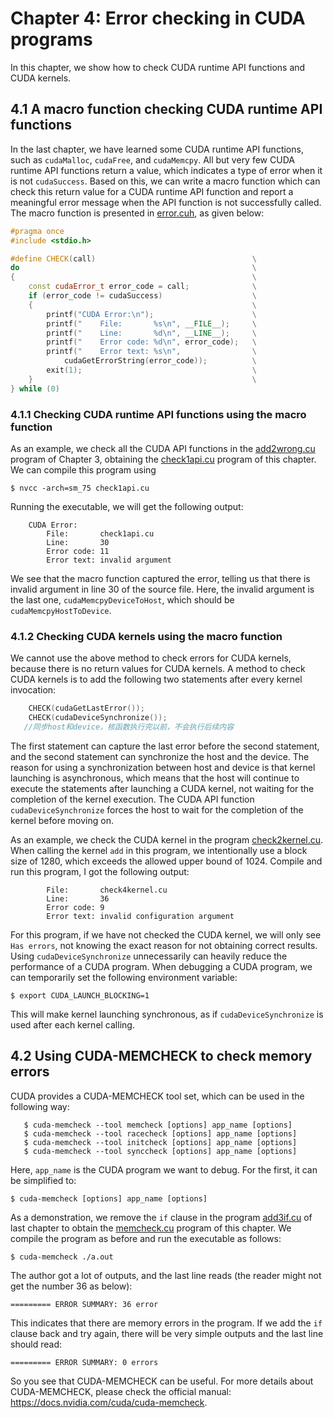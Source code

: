 # Chapter 4: Error checking in CUDA programs

In this chapter, we show how to check CUDA runtime API functions and CUDA kernels.



## 4.1 A macro function checking CUDA runtime API functions

In the last chapter, we have learned some CUDA runtime API functions, such as `cudaMalloc`, `cudaFree`, and `cudaMemcpy`. All but very few CUDA runtime API functions return a value, which indicates a type of error when it is not `cudaSuccess`. Based on this, we can write a macro function which can check this return value for a CUDA runtime API function and report a meaningful error message when the API function is not successfully called. The macro function is presented in [error.cuh](https://github.com/brucefan1983/CUDA-Programming/blob/master/src/04-error-check/error.cuh), as given below:

```c++
#pragma once
#include <stdio.h>

#define CHECK(call)                                   \
do                                                    \
{                                                     \
    const cudaError_t error_code = call;              \
    if (error_code != cudaSuccess)                    \
    {                                                 \
        printf("CUDA Error:\n");                      \
        printf("    File:       %s\n", __FILE__);     \
        printf("    Line:       %d\n", __LINE__);     \
        printf("    Error code: %d\n", error_code);   \
        printf("    Error text: %s\n",                \
            cudaGetErrorString(error_code));          \
        exit(1);                                      \
    }                                                 \
} while (0)

```



### 4.1.1 Checking CUDA runtime API functions using the macro function

As an example, we check all the CUDA API functions in the [add2wrong.cu](https://github.com/brucefan1983/CUDA-Programming/blob/master/src/03-basic-framework/add2wrong.cu) program of Chapter 3, obtaining the [check1api.cu](https://github.com/brucefan1983/CUDA-Programming/blob/master/src/04-error-check/check1api.cu) program of this chapter. We can compile this program using 

```shell
$ nvcc -arch=sm_75 check1api.cu
```

Running the executable, we will get the following output:

```shell
    CUDA Error:
        File:       check1api.cu
        Line:       30
        Error code: 11
        Error text: invalid argument
```

We see that the macro function captured the error, telling us that there is invalid argument in line 30 of the source file. Here, the invalid argument is the last one, `cudaMemcpyDeviceToHost`, which should be `cudaMemcpyHostToDevice`. 

### 4.1.2 Checking CUDA kernels using the macro function

We cannot use the above method to check errors for CUDA kernels, because there is no return values for CUDA kernels. A method to check CUDA kernels is to add the following two statements after every kernel invocation:

```c++
    CHECK(cudaGetLastError());
    CHECK(cudaDeviceSynchronize());         
   //同步host和device，核函数执行完以前，不会执行后续内容
```

The first statement can capture the last error before the second statement, and the second statement can synchronize the host and the device. The reason for using a synchronization between host and device is that kernel launching is asynchronous, which means that the host will continue to execute the statements after launching a CUDA kernel, not waiting for the completion of the kernel execution. The CUDA API function `cudaDeviceSynchronize` forces the host to wait for the completion of the kernel before moving on.

As an example, we check the CUDA kernel in the program [check2kernel.cu](https://github.com/brucefan1983/CUDA-Programming/blob/master/src/04-error-check/check2kernel.cu). When calling the kernel `add` in this program, we intentionally use a block size of 1280, which exceeds the allowed upper bound of 1024. Compile and run this program, I got the following output:

```
        File:       check4kernel.cu
        Line:       36
        Error code: 9
        Error text: invalid configuration argument
```

For this program, if we have not checked the CUDA kernel, we will only see `Has errors`, not knowing the exact reason for not obtaining correct results. Using `cudaDeviceSynchronize` unnecessarily can heavily reduce the performance of a CUDA program. When debugging a CUDA program, we can temporarily set the following environment variable:

```shell
$ export CUDA_LAUNCH_BLOCKING=1        
```

This will make kernel launching synchronous, as if `cudaDeviceSynchronize`  is used after each kernel calling.

## 4.2 Using CUDA-MEMCHECK to check memory errors

CUDA provides a CUDA-MEMCHECK tool set, which can be used in the following way:

```shell
   $ cuda-memcheck --tool memcheck [options] app_name [options] 
   $ cuda-memcheck --tool racecheck [options] app_name [options] 
   $ cuda-memcheck --tool initcheck [options] app_name [options]
   $ cuda-memcheck --tool synccheck [options] app_name [options]
```

Here, `app_name` is the CUDA program we want to debug. For the first, it can be simplified to:

```shell
$ cuda-memcheck [options] app_name [options]
```



As a demonstration, we remove the `if` clause in the program [add3if.cu](https://github.com/brucefan1983/CUDA-Programming/blob/master/src/03-basic-framework/add3if.cu) of last chapter to obtain the [memcheck.cu](https://github.com/brucefan1983/CUDA-Programming/blob/master/src/04-error-check/memcheck.cu) program of this chapter. We compile the program as before and run the executable as follows: 

```shell
$ cuda-memcheck ./a.out
```

The author got a lot of outputs, and the last line reads (the reader might not get the number 36 as below):

```shell
========= ERROR SUMMARY: 36 error
```

This indicates that there are memory errors in the program. If we add the `if` clause back and try again, there will be very simple outputs and the last line should read:

```shell
========= ERROR SUMMARY: 0 errors
```

So you see that CUDA-MEMCHECK can be useful. For more details about CUDA-MEMCHECK, please check the official manual: https://docs.nvidia.com/cuda/cuda-memcheck.

